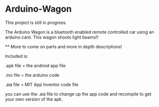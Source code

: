 # Arduino-Wagon

This project is still in progress.

The Arduino Wagon is a bluetooth enabled remote controlled car using an arduino card.
This wagon shoots light beams!!


** More to come on parts and more in depth descriptions!


Included is:

.apk file = the android app file

.ino file = the arduino code

.aia file = MIT App Inventor code file

you can use the .aia file to change up the app code and recompile to get your own version of the apk.
